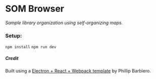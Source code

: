 # SOM Browser
_Sample library organization using self-organizing maps._

### Setup:
`npm install`
`npm run dev`

##### Credit
Built using a [Electron + React + Webpack template](https://github.com/pbarbiero/basic-electron-react-boilerplate) by Phillip Barbiero.

